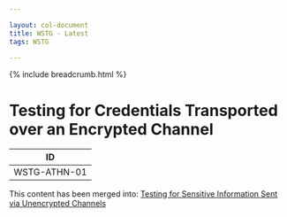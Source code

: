 ```yaml
---

layout: col-document
title: WSTG - Latest
tags: WSTG

---
```


{% include breadcrumb.html %}
# Testing for Credentials Transported over an Encrypted Channel

|ID          |
|------------|
|WSTG-ATHN-01|

This content has been merged into: [Testing for Sensitive Information Sent via Unencrypted Channels](../09-Testing_for_Weak_Cryptography/03-Testing_for_Sensitive_Information_Sent_via_Unencrypted_Channels.md)
